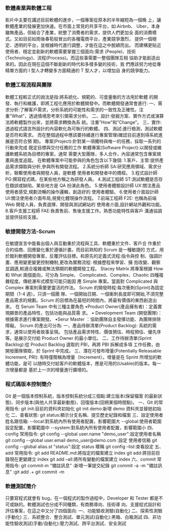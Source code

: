 <h3 id="philosophy">軟體產業與軟體工程</h3>
 影片中主要在講述目前軟體的進步，一個專案從原本的半年縮短為一個晚
上，讓軟體產業的發展更加快速。在市面上常見的共享平台，如:Airbnb、
Uber，本身雖無產品，但結合了產業，統整了消費者的需求，提供人們更加全
面的消費模式。又如目前如雨後春筍般冒出的各種電商平台，產業競爭激烈，
提供一個穩定、透明的平台，並根據時代進行調整，才能在這之中脫穎而出。
 而建構更貼近使用者、穩定並創新的軟體需要掌握三個面向:需求
(People)、技術(Technology)、流程(Process)。而這些事需要一整個團隊互相
協助才能創造出來的。因此在現在這個不斷創新的時代和多樣多變的技術，我
們應該努力地從專精單方面的 I 型人才轉變多方面精通的 T 型人才，以增加自
身的競爭能力。
<h3 id="philosophy">軟體工程流程與團隊</h3>
 軟體工程較正式的說法是指:將系統化、規範的、可度量衡的方法用於軟體
的開發、執行和維護，即將工程化應用於軟體開發中。而軟體開發通常會進行:
一、需求分析:了解客戶需求，分析系統的可能性和需求的一致性及正確性。注
重”What”，透過情境思考來引領需求分析。
二、設計:發掘方案、實作方式或演算法將軟體製作出來，並將需求轉換為系
統。注重”How”和”Change”。
三、實作:透過程式語言所設計的內容軟化為可執行的軟體。
四、測試:進行檢測，測試軟體是否符和需求。
而在整個過程中應該要持續進行專案管理(確認目前達到得系統進展是否符合預
期)。
 專案(Project):針對某一項獨特與唯一的任務，採取一系列的行動來完成
既定目標與交付任務的工作
軟體專案(Software Project):以開發或維護軟體系統為目標的專案，通常
需要大型團隊，多人合作，內容通常包含專案規畫與進度追蹤。
在軟體專案中可能參與的角色包含以下幾個:
1.客戶、主管:提供產品需求擷取與分析,參與所有開發流程。
2.系統分析師 SA:研究應用領域、需求分析，聯繫使用者與開發人員，是軟體
使用者和開發者中的橋樑。
3.程式設計師 PG:撰寫程式碼，在某些地方稱之為研發人員。
4.測試工程師 ST:測試軟體是否存在錯誤或缺陷，某些地方是 QA 扮演此角色。
5.使用者體驗設計師 UX:關注產品使用者感受,規劃流暢的操作邏輯，創造好的
使用者體驗。
6.使用者介面設計師 UI:關注使用者介面布局,視覺化體現操作流程。
7.前端工程師 F2E: 也稱為前端 Web 開發人員，負責選擇、開發與測試網站的
使用者介面,設計網站外觀和功能。
8.客戶支援工程師 FAE:負責售前、售後支援工作。熟悉功能特性與客戶
溝通協調並提供技術支援。
<h3 id="philosophy">敏捷開發方法-Scrum </h3>
 在敏捷宣言中能看出個人與互動重於流程與工具、軟體重於文件、客戶合
作重於合約協商、回應變化重於遵循計畫。而目前熟知的 Scrum 是一種敏捷的
方式，用於館利軟體開發專案，反覆評估目標。和原先的定義式流程:指令與控
制、強調計畫、應用變更變更控制機制,更改為實務流程: 根據歷程來學習、擁
抱改變、觀察並調適,較適合複雜或無法預期的軟體開發工程。
 Stacey Matrix 將專案根據 How 和 What 兩個面向，可分為 Simple、
Complicated、Complex、Chaotic 四種複雜程度。傳統瀑布式模型可能只能因
應 Simple 專案。當面對 Complicated 與 Complex 專案則需要更靈活的作法。
 Scrum 的開發時程:每次衝刺(Sprint)為固定期間（1-4 週）。只須一個團
隊、一個開始日期、一個衝刺長度即可開始,不須完整產品需求的規劃。Scrum
的目標為在最短的時間內，將最有價值的東西創造出來。
 在 Serum Team 中有三種主要角色
•Product Owner(產品擁有者)：定義實現願景的產品特性，包括功能與品質需
求。
• Development Team (開發團隊)：根據需求進行專案開發。
•Serur Master ：協助團隊自主發揮功能、為團隊排除障礙。
 Scrum 的產出可分為:
一、產品待辦清單(Product Backlog): 系統的需求，通常以使用者故事呈現。
包括產品需求特性、價值預估、時程預估、優先序等。是展示交付給 Product 
Owner 的最小單位。
二、工作待辦清單(Sprint Backlog):從 Product Backlog 選取的 PBI，再將
PBI 拆解成多項 工作任務，由開發團隊領取，於 Sprint 中完成。
三、潛在可發布增量(Potentially Releasable Increment, PRI):
有時僅簡稱為增量（Increment）。增量是在 Sprint 所增加的軟體功能，是可
以随時交付給客戶的軟體版本，應是可用的(Usable)的版本。每一次增量都是
基於上一次的增量進行擴增的。
<h3 id="philosophy">程式碼版本控制簡介</h3>
 Git 是一個版本控制系統，版本控制系統分成三個點:建立版本(保留檔案
的最新狀態)、同步版本(與他人共享最新動態)、回復版本(回朔某個時間點)。
一、Git 的常用指令:
git init:目前的資料夾初始化
git init demo:新增 demo 資料夾並替她初始化
二、查看狀態:
git status:顯示分支名稱、提交歷史紀錄和檔案
三、設定使用者姓名跟信箱:
--local:對系統內所有使用者配置，影響範圍大
--global:使用者範圍設定配置，影響範圍中
--system:對系統內所有使用者配置，影響範圍小
四、config 常用指令:
git config --global user.name "demo_user":設定使用者名稱
git config --global user.email demo_user@demo.com :設定
使用者信箱
git config --global alias.st "status":設定 status 暱稱
git config –list:查看設定
五、add 常用指令:
git add README.md:將指定的檔案建立 index
git add:將目前目錄現在更變建立 index
git add –all:將所有變動的檔案建立 index
六、commit 常用指令:
git commit-m "備註訊息" :新增一筆提交紀錄
git commit -a -m "備註訊息" :git add .+ git commit -m
<h3 id="philosophy">軟體測試簡介</h3>
 只要寫程式就會有 bug，在一個程式的製作過程中，Developer 和
Tester 都是不可或缺的。軟體測試也分成不同種類，有商務導向、技術導
向、支援程式設計和評估專案，在這之中又分了四個面向:
一、功能驗收測驗(自動化)
二、探索性測驗(手動化)
三、系統整合、整合測試、單元測試(自動化):黑箱、白箱測試
四、非功能性驗收測試(手動/自動化):壓力測試、跨平台測試、安全測試
